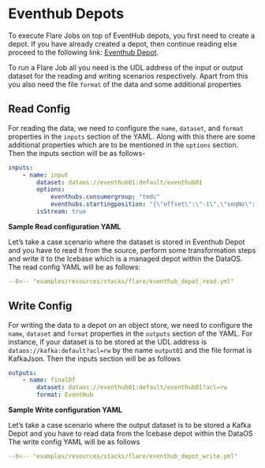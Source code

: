# Eventhub Depots

To execute Flare Jobs on top of EventHub depots, you first need to create a depot. If you have already created a depot, then continue reading else proceed to the following link: [Eventhub Depot](/resources/depot/depot_config_templates/eventhub/).

To run a Flare Job all you need is the UDL address of the input or output dataset for the reading and writing scenarios respectively. Apart from this you also need the file `format` of the data and some additional properties

## Read Config

For reading the data, we need to configure the `name`, `dataset`, and `format` properties in the `inputs` section of the YAML. Along with this there are some additional properties which are to be mentioned in the `options` section. Then the inputs section will be as follows-

```yaml
inputs:
	- name: input
		dataset: dataos://eventhub01:default/eventhub01
		options:
			eventhubs.consumergroup: "tmdc"
			eventhubs.startingposition: "{\"offset\":\"-1\",\"seqNo\":-1,\"enqueuedTime\":null,\"isInclusive\":true}"
		isStream: true
```

**Sample Read configuration YAML**

Let’s take a case scenario where the dataset is stored in Eventhub Depot and you have to read it from the source, perform some transformation steps and write it to the Icebase which is a managed depot within the DataOS. The read config YAML will be as follows:

```yaml title="eventhub_depot_read.yml"
--8<-- "examples/resources/stacks/flare/eventhub_depot_read.yml"
```

## Write Config

For writing the data to a depot on an object store, we need to configure the `name`,  `dataset` and `format` properties in the `outputs` section of the YAML. For instance, if your dataset is to be stored at the UDL address is `dataos://kafka:default?acl=rw` by the name `output01` and the file format is KafkaJson. Then the inputs section will be as follows

```yaml
outputs:
	- name: finalDf
		dataset: dataos://eventhub01:default/eventhub01?acl=rw
		format: EventHub
```

**Sample Write configuration YAML**

Let’s take a case scenario where the output dataset is to be stored a Kafka Depot and you have to read data from the Icebase depot within the DataOS The write config YAML will be as follows

```yaml title="eventhub_depot_write.yml"
--8<-- "examples/resources/stacks/flare/eventhub_depot_write.yml"
```